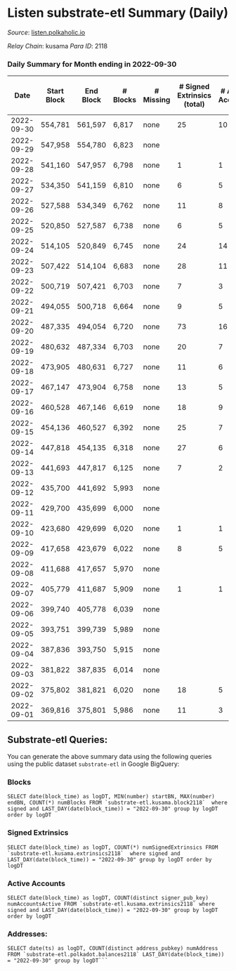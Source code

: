 # Listen substrate-etl Summary (Daily)

_Source_: [listen.polkaholic.io](https://listen.polkaholic.io)

*Relay Chain*: kusama
*Para ID*: 2118



### Daily Summary for Month ending in 2022-09-30


| Date | Start Block | End Block | # Blocks | # Missing | # Signed Extrinsics (total) | # Active Accounts | # Addresses with Balances | # Events | # Transfers | # XCM Transfers In | # XCM Transfers Out |
| ---- | ----------- | --------- | -------- | --------- | --------------------------- | ----------------- | ------------------------- | -------- | ----------- | ------------------ | ------------------- |
| 2022-09-30 | 554,781 | 561,597 | 6,817 | none | 25 | 10 | 64 | 13,773 | 6  |   |   |
| 2022-09-29 | 547,958 | 554,780 | 6,823 | none |  |  |  | 13,650 |   |   |   |
| 2022-09-28 | 541,160 | 547,957 | 6,798 | none | 1 | 1 |  | 13,605 |   |   |   |
| 2022-09-27 | 534,350 | 541,159 | 6,810 | none | 6 | 5 |  | 13,658 | 1  |   |   |
| 2022-09-26 | 527,588 | 534,349 | 6,762 | none | 11 | 8 |  | 13,586 | 2  |   |   |
| 2022-09-25 | 520,850 | 527,587 | 6,738 | none | 6 | 5 |  | 13,510 |   |   |   |
| 2022-09-24 | 514,105 | 520,849 | 6,745 | none | 24 | 14 |  | 13,607 | 2  |   |   |
| 2022-09-23 | 507,422 | 514,104 | 6,683 | none | 28 | 11 |  | 13,503 | 2  |   |   |
| 2022-09-22 | 500,719 | 507,421 | 6,703 | none | 7 | 3 |  | 13,448 |   |   |   |
| 2022-09-21 | 494,055 | 500,718 | 6,664 | none | 9 | 5 |  | 13,396 | 1  |   |   |
| 2022-09-20 | 487,335 | 494,054 | 6,720 | none | 73 | 16 |  | 13,825 | 23  |   |   |
| 2022-09-19 | 480,632 | 487,334 | 6,703 | none | 20 | 7 | 41 | 13,558 | 3  |   |   |
| 2022-09-18 | 473,905 | 480,631 | 6,727 | none | 11 | 6 | 40 | 13,509 | 4  |   |   |
| 2022-09-17 | 467,147 | 473,904 | 6,758 | none | 13 | 5 | 40 | 13,598 | 1  |   |   |
| 2022-09-16 | 460,528 | 467,146 | 6,619 | none | 18 | 9 | 40 | 13,374 | 7  |   |   |
| 2022-09-15 | 454,136 | 460,527 | 6,392 | none | 25 | 7 | 36 | 12,925 | 2  |   |   |
| 2022-09-14 | 447,818 | 454,135 | 6,318 | none | 27 | 6 | 35 | 12,817 | 7  |   |   |
| 2022-09-13 | 441,693 | 447,817 | 6,125 | none | 7 | 2 | 30 | 12,300 | 2  |   |   |
| 2022-09-12 | 435,700 | 441,692 | 5,993 | none |  |  |  | 11,989 |   |   |   |
| 2022-09-11 | 429,700 | 435,699 | 6,000 | none |  |  |  | 12,004 |   |   |   |
| 2022-09-10 | 423,680 | 429,699 | 6,020 | none | 1 | 1 |  | 12,048 |   |   |   |
| 2022-09-09 | 417,658 | 423,679 | 6,022 | none | 8 | 5 |  | 12,087 |   |   |   |
| 2022-09-08 | 411,688 | 417,657 | 5,970 | none |  |  | 30 | 11,951 |   | 1 ($8.41) |   |
| 2022-09-07 | 405,779 | 411,687 | 5,909 | none | 1 | 1 | 29 | 11,830 |   |   |   |
| 2022-09-06 | 399,740 | 405,778 | 6,039 | none |  |  | 29 | 12,081 |   |   |   |
| 2022-09-05 | 393,751 | 399,739 | 5,989 | none |  |  | 29 | 11,982 |   |   |   |
| 2022-09-04 | 387,836 | 393,750 | 5,915 | none |  |  | 29 | 11,833 |   |   |   |
| 2022-09-03 | 381,822 | 387,835 | 6,014 | none |  |  | 29 | 12,031 |   |   |   |
| 2022-09-02 | 375,802 | 381,821 | 6,020 | none | 18 | 5 | 29 | 12,163 | 2  |   |   |
| 2022-09-01 | 369,816 | 375,801 | 5,986 | none | 11 | 3 | 28 | 12,054 | 3  |   |   |

## Substrate-etl Queries:
You can generate the above summary data using the following queries using the public dataset `substrate-etl` in Google BigQuery:


### Blocks
```
SELECT date(block_time) as logDT, MIN(number) startBN, MAX(number) endBN, COUNT(*) numBlocks FROM `substrate-etl.kusama.block2118`  where signed and LAST_DAY(date(block_time)) = "2022-09-30" group by logDT order by logDT
```


### Signed Extrinsics
```
SELECT date(block_time) as logDT, COUNT(*) numSignedExtrinsics FROM `substrate-etl.kusama.extrinsics2118`  where signed and LAST_DAY(date(block_time)) = "2022-09-30" group by logDT order by logDT
```


### Active Accounts
```
SELECT date(block_time) as logDT, COUNT(distinct signer_pub_key) numAccountsActive FROM `substrate-etl.kusama.extrinsics2118` where signed and LAST_DAY(date(block_time)) = "2022-09-30" group by logDT order by logDT
```


### Addresses:
```
SELECT date(ts) as logDT, COUNT(distinct address_pubkey) numAddress FROM `substrate-etl.polkadot.balances2118` LAST_DAY(date(block_time)) = "2022-09-30" group by logDT```

